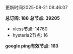 更新时间2025-08-21 08:46:07

**总订阅: 188**
**总节点: 39205**
- vless节点: 14760
- hysteria2节点: 16

**google ping有效节点: 163**
